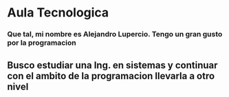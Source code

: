 # Aula Tecnologica
### Que tal, mi nombre es Alejandro Lupercio. Tengo un gran gusto por la programacion
## Busco estudiar una Ing. en sistemas y continuar con el ambito de la programacion llevarla a otro nivel
